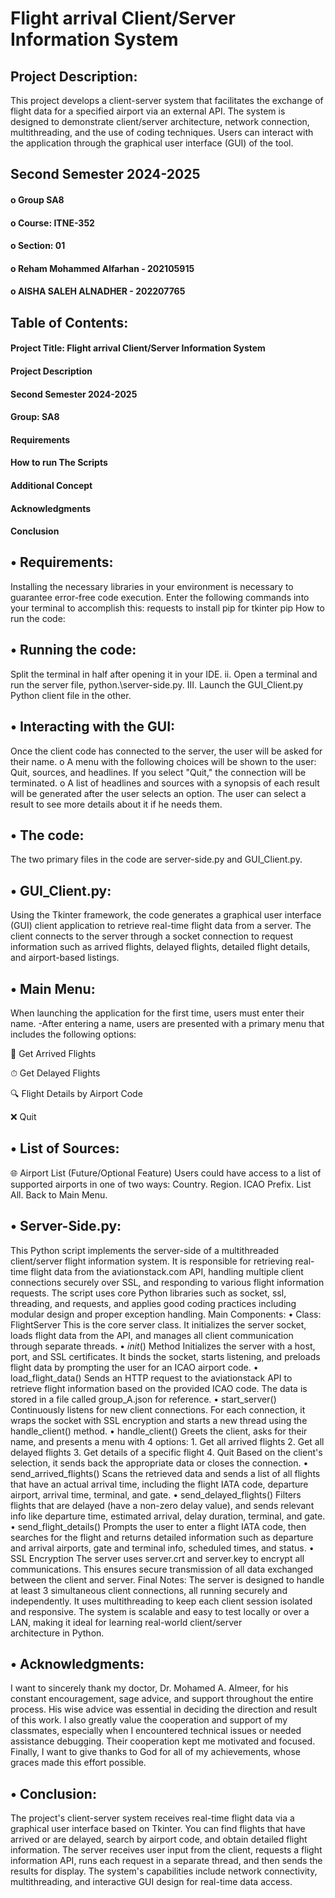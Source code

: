 # Flight arrival Client/Server Information System 

## Project Description:
This project develops a client-server system that facilitates the exchange of flight data for a specified airport via an external API.  The system is designed to demonstrate client/server architecture, network connection, multithreading, and the use of coding techniques. Users can interact with the application through the graphical user interface (GUI) of the tool.

## Second Semester 2024-2025
#### o Group SA8
#### o Course: ITNE-352
#### o Section: 01
#### o Reham Mohammed Alfarhan - 202105915
#### o AISHA SALEH ALNADHER - 202207765

## Table of Contents:
#### Project Title: Flight arrival Client/Server Information System 
#### Project Description
#### Second Semester 2024-2025
#### Group: SA8
#### Requirements
#### How to run The Scripts
#### Additional Concept
#### Acknowledgments
#### Conclusion

## • Requirements:
Installing the necessary libraries in your environment is necessary to guarantee error-free code execution. Enter the following commands into your terminal to accomplish this:  requests to install pip for tkinter pip  How to run the code:


## • Running the code:
Split the terminal in half after opening it in your IDE. ii. Open a terminal and run the server file, python.\server-side.py.  III. Launch the GUI_Client.py Python client file in the other.

## • Interacting with the GUI:
Once the client code has connected to the server, the user will be asked for their name.  o A menu with the following choices will be shown to the user: Quit, sources, and headlines.  If you select "Quit," the connection will be terminated.  o A list of headlines and sources with a synopsis of each result will be generated after the user selects an option. The user can select a result to see more details about it if he needs them.

## • The code:
The two primary files in the code are server-side.py and GUI_Client.py.

## • GUI_Client.py:
Using the Tkinter framework, the code generates a graphical user interface (GUI) client application to retrieve real-time flight data from a server. The client connects to the server through a socket connection to request information such as arrived flights, delayed flights, detailed flight details, and airport-based listings.

## • Main Menu:
When launching the application for the first time, users must enter their name.
-After entering a name, users are presented with a primary menu that includes the following options:

🛬 Get Arrived Flights

⏱ Get Delayed Flights

🔍 Flight Details by Airport Code

❌ Quit

## • List of Sources:
🌐 Airport List (Future/Optional Feature) Users could have access to a list of supported airports in one of two ways:
 Country.
 Region.
 ICAO Prefix.
 List All.
 Back to Main Menu.





## • Server-Side.py:
This Python script implements the server-side of a multithreaded client/server flight information system. It is responsible for retrieving real-time flight data from the aviationstack.com API, handling multiple client connections securely over SSL, and responding to various flight information requests.
The script uses core Python libraries such as socket, ssl, threading, and requests, and applies good coding practices including modular design and proper exception handling.
Main Components:
	•	Class: FlightServer
This is the core server class. It initializes the server socket, loads flight data from the API, and manages all client communication through separate threads.
	•	_init_() Method
Initializes the server with a host, port, and SSL certificates. It binds the socket, starts listening, and preloads flight data by prompting the user for an ICAO airport code.
	•	load_flight_data()
Sends an HTTP request to the aviationstack API to retrieve flight information based on the provided ICAO code. The data is stored in a file called group_A.json for reference.
	•	start_server()
Continuously listens for new client connections. For each connection, it wraps the socket with SSL encryption and starts a new thread using the handle_client() method.
	•	handle_client()
Greets the client, asks for their name, and presents a menu with 4 options:
	1.	Get all arrived flights
	2.	Get all delayed flights
	3.	Get details of a specific flight
	4.	Quit
Based on the client's selection, it sends back the appropriate data or closes the connection.
	•	send_arrived_flights()
Scans the retrieved data and sends a list of all flights that have an actual arrival time, including the flight IATA code, departure airport, arrival time, terminal, and gate.
	•	send_delayed_flights()
Filters flights that are delayed (have a non-zero delay value), and sends relevant info like departure time, estimated arrival, delay duration, terminal, and gate.
	•	send_flight_details()
Prompts the user to enter a flight IATA code, then searches for the flight and returns detailed information such as departure and arrival airports, gate and terminal info, scheduled times, and status.
	•	SSL Encryption
The server uses server.crt and server.key to encrypt all communications. This ensures secure transmission of all data exchanged between the client and server.
Final Notes:
The server is designed to handle at least 3 simultaneous client connections, all running securely and independently. It uses multithreading to keep each client session isolated and responsive. The system is scalable and easy to test locally or over a LAN, making it ideal for learning real-world client/server architecture in Python.


## • Acknowledgments:
I want to sincerely thank my doctor, Dr. Mohamed A. Almeer, for his constant encouragement, sage advice, and support throughout the entire process. His wise advice was essential in deciding the direction and result of this work. I also greatly value the cooperation and support of my classmates, especially when I encountered technical issues or needed assistance debugging. Their cooperation kept me motivated and focused. Finally, I want to give thanks to God for all of my achievements, whose graces made this effort possible.

## • Conclusion:
The project's client-server system receives real-time flight data via a graphical user interface based on Tkinter. You can find flights that have arrived or are delayed, search by airport code, and obtain detailed flight information. The server receives user input from the client, requests a flight information API, runs each request in a separate thread, and then sends the results for display. The system's capabilities include network connectivity, multithreading, and interactive GUI design for real-time data access.















